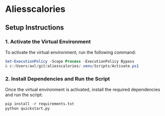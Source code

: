 # Aliesscalories

## Setup Instructions

### 1. Activate the Virtual Environment
To activate the virtual environment, run the following command:

```powershell
Set-ExecutionPolicy -Scope Process -ExecutionPolicy Bypass
& c:/Users/axl/git/aliesscalories/.venv/Scripts/Activate.ps1
```

### 2. Install Dependencies and Run the Script
Once the virtual environment is activated, install the required dependencies and run the script:

```python
pip install -r requirements.txt
python quickstart.py
```
